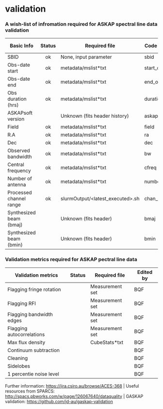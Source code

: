 # validation

### A wish-list of infromation required for ASKAP spectral line data validation

| Basic Info              | Status | Required file                    | Code variable  | Suggested by |
|-------------------------|:------:|----------------------------------|----------------|--------------|
| SBID                    | ok     | None, input parameter            | sbid           | BQF          |
| Obs-date start          | ok     | metadata/mslist\*txt              | start_obs_date | BQF          |
| Obs-date end            | ok     | metadata/mslist\*txt              | end_obs_date   | BQF          |
| Obs duration (hrs)      | ok     | metadata/mslist\*txt              | duration_hrs   | BQF          |
| ASKAPsoft version       |        | Unknown (fits header history)     | askapsoft      | BQF          |
| Field                   | ok     | metadata/mslist\*txt              | field          | BQF          |
| R.A                     | ok     | metadata/mslist\*txt              | ra             | BQF          |
| Dec                     | ok     | metadata/mslist\*txt              | dec            | BQF          |
| Observed bandwidth      | ok     | metadata/mslist\*txt              | bw             | BQF          |
| Central frequency       | ok     | metadata/mslist\*txt              | cfreq          | BQF          |
| Number of antenna       | ok     | metadata/mslist\*txt              | number_ant     | BQF          |
| Processed channel range | ok     | slurmOutput/\<latest\_executed\>.sh | chan_range     | BQF          |
| Synthesized beam (bmaj) |        | Unknown (fits header)             | bmaj             | BQF          |
| Synthesized beam (bmin) |        | Unknown (fits header)             | bmin               | BQF          
### Validation metrics required for ASKAP pectral line data

| Validation metrics      | Status | Required file                    | Edited by |
|-------------------------|:------:|----------------------------------|--------------|
| Flagging fringe rotation|        | Measurement set                  | BQF          |
| Flagging RFI            |        | Measurement set                  | BQF          |  
| Flagging bandwidth edges|        | Measurement set                  | BQF          |
| Flagging autocorrelations |        | Measurement set                | BQF          |
| Max flux density        |        | CubeStats\*txt                   | BQF          |
| Continuum subtraction   |        |                                  | BQF          |
| Cleaning                |        |                                  | BQF          |
| Sidelobes               |        |                                  | BQF          |
| 1 percentie noise level |        |                                  | BQF          |

Further information: https://jira.csiro.au/browse/ACES-368 |
Useful resources from SPARCS: http://spacs.pbworks.com/w/page/126067640/dataquality |
GASKAP validation: https://github.com/jd-au/gaskap-validation
